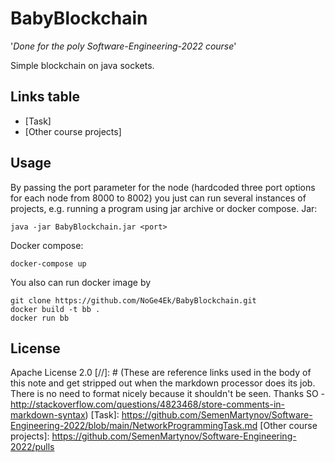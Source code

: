# BabyBlockchain
'_Done for the poly Software-Engineering-2022 course_'

Simple blockchain on java sockets.
## Links table
- [Task]
- [Other course projects]
## Usage
By passing the port parameter for the node (hardcoded three port options for each node from 8000 to 8002) you just can run several instances of projects, e.g. running a program using jar archive or docker compose.
Jar:
```
java -jar BabyBlockchain.jar <port>
```
Docker compose:
```
docker-compose up
```
You also can run docker image by
``` 
git clone https://github.com/NoGe4Ek/BabyBlockchain.git
docker build -t bb .
docker run bb
```
## License
Apache License 2.0
[//]: # (These are reference links used in the body of this note and get stripped out when the markdown processor does its job. There is no need to format nicely because it shouldn't be seen. Thanks SO - http://stackoverflow.com/questions/4823468/store-comments-in-markdown-syntax)
[Task]: <https://github.com/SemenMartynov/Software-Engineering-2022/blob/main/NetworkProgrammingTask.md>
[Other course projects]: <https://github.com/SemenMartynov/Software-Engineering-2022/pulls>
